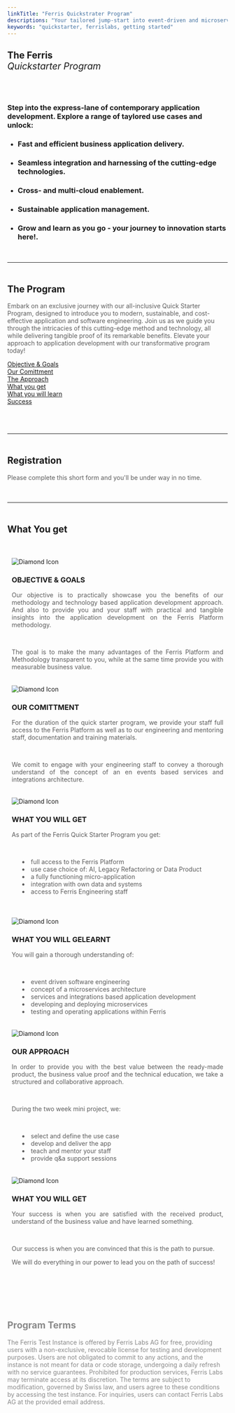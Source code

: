 ```yaml
---
linkTitle: "Ferris Quickstrater Program"
descriptions: "Your tailored jump-start into event-driven and microservices development."
keywords: "quickstarter, ferrislabs, getting started"
---
```


<!-- SOLUTIONS HEADER -->
<section class="sub-header">
	<h1 id="solutions-top">The Ferris<br><span style="font-style: italic; font-weight: lighter">Quickstarter Program</span></h1>
    <p></p>
</section>

<!-- FOUNDING FERRIS -->
<section class="padding-block-700" style="background-color: var(--clr-primary-white);">
    <div class="container">
        <div class="even-columns" style="padding-top: 2rem">
            <div class="flow text-left-sm-only margin" style="--flow-spacer: 1.5rem; padding-right: 2rem">
                <h3 class="lead-black-l">Step into the express-lane of contemporary application development. Explore a range of taylored use cases and unlock:</h3>
            </div>
                <ul class="numbered-items | flow" 
                role="list" 
                style="margin-top: 0rem" 
                data-type="green">
                    <li>
                        <div class="flow" style="--flow-spacer: 1em">
                        <h3 class="lead-black-m | fw-bold">
                        Fast and efficient business application delivery.
                        </h3>
                        </div>
                    </li>
                    <li>
                        <div class="flow" style="--flow-spacer: 1em">
                        <h3 class="lead-black-m | fw-bold">
                        Seamless integration and harnessing of the cutting-edge technologies.
                        </h3>
                        </div>
                    </li>
                    <li>
                        <div class="flow" style="--flow-spacer: 1em">
                        <h3 class="lead-black-m | fw-bold">
                        Cross- and multi-cloud enablement.
                        </h3>
                        </div>
                    </li>
                    <li>
                        <div class="flow" style="--flow-spacer: 1em">
                        <h3 class="lead-black-m | fw-bold">
                        Sustainable application management.
                        </h3>
                        </div>
                    </li>
                    <li>
                        <div class="flow" style="--flow-spacer: 1em">
                        <h3 class="lead-black-m | fw-bold">
                        Grow and learn as you go - your journey to innovation starts here!.
                        </h3>
                        </div>
                    </li>
                </ul>
	    </div>
    </div>
</section>

<!-- Horizontal Line  -->
<hr class="hr-text-black" data-content="THE PROGRAM" style="margin-block: 3rem" />

<!-- PAGE INTRO -->
<section class="padding-block-700" style="background-color: var(--clr-primary-white)">
  <div class="container">
      <div class="flow text-left-sm-only margin" style="--flow-spacer: 1.5rem">
        <h2 class="fs-secondary-heading fw-bold">
          The Program
        </h2>
        <p class="lead-black-m" style="opacity: 0.7">
        	Embark on an exclusive journey with our all-inclusive Quick Starter Program, designed to introduce you to modern, sustainable, and cost-effective application and software engineering. Join us as we guide you through the intricacies of this cutting-edge method and technology, all while delivering tangible proof of its remarkable benefits. Elevate your approach to application development with our transformative program today! 
		</p>
    </div>
  </div>
</section>

<!-- Feature Block - 12 Boxes -->
<section class="padding-block-500">
	<div class="container">
		<div class="grid-3-columns">
			<div class="grid-3-item">
                <a class="read-more" style="color: var(--clr-accent-red)"
				    href="https://docs.ferrislabs.net/docs/">Objective & Goals
			    </a>
			</div>
			<div class="grid-3-item">
                <a class="read-more" style="color: var(--clr-accent-red)"
				    href="https://docs.ferrislabs.net/docs/">Our Comittment
			    </a>
			</div>
			<div class="grid-3-item">
                <a class="read-more" style="color: var(--clr-accent-red)"
				    href="https://docs.ferrislabs.net/docs/">The Approach
			    </a>
			</div>
			<div class="grid-3-item">
                <a class="read-more" style="color: var(--clr-accent-red)"
				    href="https://docs.ferrislabs.net/docs/">What you get
			    </a>
			</div>
			<div class="grid-3-item">
                <a class="read-more" style="color: var(--clr-accent-red)"
				    href="https://docs.ferrislabs.net/docs/">What you will learn
			    </a>
			</div>
			<div class="grid-3-item">
                <a class="read-more" style="color: var(--clr-accent-red)"
				    href="https://docs.ferrislabs.net/docs/">Success
			    </a>
			</div>
		</div>
	</div>
    <br>
</section>

<!-- Horizontal Line  -->
<hr class="hr-text-black" data-content="ENROLL" style="margin-block: 3rem" />

<!-- PAGE INTRO -->
<section class="padding-block-700" style="background-color: var(--clr-primary-white)">
  <div class="container">
      <div class="flow text-left-sm-only margin" style="--flow-spacer: 1.5rem">
        <h2 class="fs-secondary-heading fw-bold">
          Registration
        </h2>
        <p class="lead-black-m" style="opacity: 0.7">
        	Please complete this short form and you'll be under way in no time.
		</p>
    </div>
  </div>
</section>

<!-- Aivie Registration Form -->
<script type="text/javascript" src="//m.ferrislabs.net/form/generate.js?id=28"></script>

<!-- Horizontal Line  -->
<hr class="hr-text-black" data-content="WHAT YOU GET" style="margin-block: 3rem" />

<!-- Program Benefits-->
<section class="padding-block-400" style="padding-bottom: 5rem">
    <div class="container">
        <h2 class="fs-secondary-heading fw-bold">What You get</h2>
        <br>
        <div class="three-columns">
            <div class="column-noborder" style="padding-inline: 10px">
                <img src="/img/diamond-1.svg"
                alt="Diamond Icon"
                style="padding-top: 1.2rem; max-height: 100px"/>
                    <h3 class="fs-sub-heading fw-bold">OBJECTIVE & GOALS</h3>
                    <p class="fw-regular"
                        style="color: var(--clr-primary-black); text-align: justify; font-size: var(--fs-400); opacity: 0.7;">
                        Our objective is to practically showcase you the benefits of our methodology and technology based application development approach. And also to provide you and your staff with practical and tangible insights into the application development on the Ferris Platform methodology.
                    </p>
                    <br>
                    <p class="fw-regular"
                        style="color: var(--clr-primary-black); text-align: justify; font-size: var(--fs-400); opacity: 0.7;">
                        The goal is to make the many advantages of the Ferris Platform and Methodology transparent to you, while at the same time provide you with measurable business value.
                    </p>
            </div>
            <div class="column-noborder" style="padding-inline: 10px">
                <img src="/img/diamond-2.svg"
                alt="Diamond Icon"
                style="padding-top: 1.2rem; max-height: 100px"/>
                    <h3 class="fs-sub-heading fw-bold">OUR COMITTMENT</h3>
                    <p class="fw-regular"
                        style="color: var(--clr-primary-black); text-align: justify; font-size: var(--fs-400); opacity: 0.7;">
                        For the duration of the quick starter program, we provide your staff full access to the Ferris Platform as well as to our engineering and mentoring staff, documentation and training materials.
                    </p>
                    <br>
                    <p class="fw-regular"
                        style="color: var(--clr-primary-black); text-align: justify; font-size: var(--fs-400); opacity: 0.7;">
                        We comit to engage with your engineering staff to convey a thorough understand of the concept of an en events based services and integrations architecture.
                    </p>
            </div>
            <div class="column-noborder" style="padding-inline: 10px">
                <img src="/img/diamond-3.svg"
                    alt="Diamond Icon"
                    style="padding-top: 1.2rem; max-height: 100px"/>
                <h3 class="fs-sub-heading fw-bold">WHAT YOU WILL GET</h3>
                <p class="fw-regular"
                    style="color: var(--clr-primary-black); text-align: justify; font-size: var(--fs-400); opacity: 0.7;">
                    As part of the Ferris Quick Starter Program you get:
                </p>
                <br>
                <ul class="fw-regular"
                    style="color: var(--clr-primary-black); text-align: left; font-size: var(--fs-400); opacity: 0.7; list-style-position: inside;">
                    <li>full access to the Ferris Platform</li>
                    <li>use case choice of: AI, Legacy Refactoring or Data Product</li>
                    <li>a fully functioning micro-application</li>
                    <li>integration with own data and systems</li>
                    <li>access to Ferris Engineering staff</li>
                </ul>
            </div>
	    </div>
    </div>
    <br>
    <div class="container">
        <div class="three-columns">
            <div class="column-noborder" style="padding-inline: 10px">
                <img src="/img/diamond-3.svg"
                    alt="Diamond Icon"
                    style="padding-top: 1.2rem; max-height: 100px"/>
                    <h3 class="fs-sub-heading fw-bold">WHAT YOU WILL GELEARNT</h3>
                    <p class="fw-regular"
                        style="color: var(--clr-primary-black); text-align: justify; font-size: var(--fs-400); opacity: 0.7;">
                        You will gain a thorough understanding of:
                    </p>
                    <br>
                    <ul class="fw-regular"
                        style="color: var(--clr-primary-black); text-align: left; font-size: var(--fs-400); opacity: 0.7; list-style-position: inside;">
                        <li>event driven software engineering</li>
                        <li>concept of a microservices architecture</li>
                        <li>services and integrations based application development</li>
                        <li>developing and deploying microservices</li>
                        <li>testing and operating applications within Ferris</li>
                    </ul>
            </div>
          <div class="column-noborder" style="padding-inline: 10px">
                <img src="/img/diamond-1.svg"
                    alt="Diamond Icon"
                    style="padding-top: 1.2rem; max-height: 100px"/>
                    <h3 class="fs-sub-heading fw-bold">OUR APPROACH</h3>
                    <p class="fw-regular"
                        style="color: var(--clr-primary-black); text-align: justify; font-size: var(--fs-400); opacity: 0.7;">
                        In order to provide you with the best value between the ready-made product, the business value proof and the technical education, we take a structured and collaborative approach.
                    </p>
                    <br>
                    <p class="fw-regular"
                        style="color: var(--clr-primary-black); text-align: justify; font-size: var(--fs-400); opacity: 0.7;">
                        During the two week mini project, we:
                    </p>
                    <br>
                    <ul class="fw-regular"
                        style="color: var(--clr-primary-black); text-align: left; font-size: var(--fs-400); opacity: 0.7; list-style-position: inside;">
                        <li>select and define the use case</li>
                        <li>develop and deliver the app</li>
                        <li>teach and mentor your staff</li>
                        <li>provide q&a support sessions</li>
                    </ul>
            </div>
            <div class="column-noborder" style="padding-inline: 10px">
                <img src="/img/diamond-2.svg"
                    alt="Diamond Icon"
                    style="padding-top: 1.2rem; max-height: 100px"/>
                <h3 class="fs-sub-heading fw-bold">WHAT YOU WILL GET</h3>
                <p class="fw-regular"
                    style="color: var(--clr-primary-black); text-align: justify; font-size: var(--fs-400); opacity: 0.7;">
                    Your success is when you are satisfied with the received product, understand of the business value and have learned something.
                </p>
                <br>
                <p class="fw-regular"
                    style="color: var(--clr-primary-black); text-align: justify; font-size: var(--fs-400); opacity: 0.7;">
                    Our success is when you are convinced that this is the path to pursue.
                </p>
                <p class="fw-regular"
                    style="color: var(--clr-primary-black); text-align: justify; font-size: var(--fs-400); opacity: 0.7;">
                    We will do everything in our power to lead you on the path of success!
                </p>
            </div>
	    </div>
    </div>
</section>

<!-- DISCLAIMER -->
<section class="padding-block-700" style="background-color: var(--clr-neutral-lightgray)">
  <div class="container">
      <div class="flow text-left-sm-only margin" style="--flow-spacer: 1.5rem">
        <h2 class="fs-secondary-heading fw-bold" style="opacity: 0.5">
          Program Terms
        </h2>
        <p class="lead-black-s" style="opacity: 0.5">
        	The Ferris Test Instance is offered by Ferris Labs AG for free, providing users with a non-exclusive, revocable license for testing and development purposes. Users are not obligated to commit to any actions, and the instance is not meant for data or code storage, undergoing a daily refresh with no service guarantees. Prohibited for production services, Ferris Labs may terminate access at its discretion. The terms are subject to modification, governed by Swiss law, and users agree to these conditions by accessing the test instance. For inquiries, users can contact Ferris Labs AG at the provided email address.
		</p>
    </div>
  </div>
</section>

<!-- Aivie Web Tracker -->
<script>
	(function (w, d, t, u, n, a, m) {
    w["MauticTrackingObject"] = n;
    (w[n] =
    w[n] ||
    function () {
    (w[n].q = w[n].q || []).push(arguments);
    }),
        (a = d.createElement(t)),
        (m = d.getElementsByTagName(t)[0]);
        a.async = 1;
        a.src = u;
        m.parentNode.insertBefore(a, m);
    })(window, document, "script", "https://m.ferrislabs.net/mtc.js", "mt");
      mt("send", "pageview");
</script>

<!-- Google tag (gtag.js) -->
<script async src="https://www.googletagmanager.com/gtag/js?id=G-HJ0TW8858J"></script>
<script>
  window.dataLayer = window.dataLayer || [];
  function gtag(){dataLayer.push(arguments);}
  gtag('js', new Date());

  gtag('config', 'G-HJ0TW8858J');
</script>
